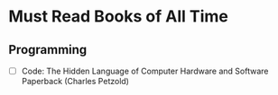 # Must Read Books of All Time

## Programming

* [ ]  Code: The Hidden Language of Computer Hardware and Software Paperback (Charles Petzold)
